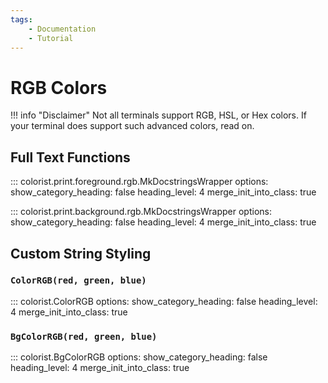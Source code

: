 ```yaml
---
tags:
    - Documentation
    - Tutorial
---
```


# RGB Colors
!!! info "Disclaimer"
    Not all terminals support RGB, HSL, or Hex colors. If your terminal does support such advanced colors, read on.

## Full Text Functions

::: colorist.print.foreground.rgb.MkDocstringsWrapper
    options:
      show_category_heading: false
      heading_level: 4
      merge_init_into_class: true

::: colorist.print.background.rgb.MkDocstringsWrapper
    options:
      show_category_heading: false
      heading_level: 4
      merge_init_into_class: true

## Custom String Styling
### `ColorRGB(red, green, blue)`
::: colorist.ColorRGB
    options:
      show_category_heading: false
      heading_level: 4
      merge_init_into_class: true

### `BgColorRGB(red, green, blue)`
::: colorist.BgColorRGB
    options:
      show_category_heading: false
      heading_level: 4
      merge_init_into_class: true
